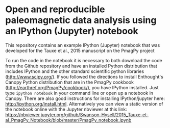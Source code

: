 Open and reproducible paleomagnetic data analysis using an IPython (Jupyter) notebook
================================

This repository contains an example IPython (Jupyter) notebook that was developed for the Tauxe et al., 2015 manuscript on the PmagPy project 

To run the code in the notebook it is necessary to both download the code from the Github repository and have an installed Python distribution that includes IPython and the other standard scientific python libraries (http://www.scipy.org/). If you followed the directions to install Enthought's Canopy Python distribution that are in the PmagPy cookbook (http://earthref.org/PmagPy/cookbook/), you have IPython installed. Just type `ipython notebook` in your command line or open up a notebook in Canopy. There are also good instructions for installing IPython/jupyter here: http://ipython.org/install.html. Alternatively you can view a static version of the notebook online with the Jupyter nbviewer at this link: 
https://nbviewer.jupyter.org/github/Swanson-Hysell/2015_Tauxe-et-al_PmagPy_Notebook/blob/master/PmagPy_notebook.ipynb
